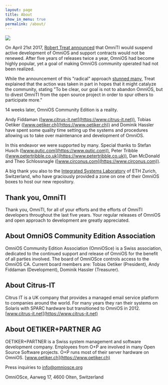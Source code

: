 ```yaml
---
layout: page
title: About
show_in_menu: true
permalink: /about/
---
```


<img class="responsive-img" src="/OmniOSce_logo.svg" />

On April 21st 2017, [Robert Treat announced](https://lists.omniti.com/pipermail/omnios-discuss/2017-April/008699.html) 
that OmniTI would suspend active development of OmniOS and support
contracts would not be renewed.  After five years of releases twice 
a year, OmniOS had become highly popular, yet a goal of making
OmniOS community operated had not been realized.

While the announcement of this "radical" approach [stunned many](https://www.theregister.co.uk/2017/04/25/oracle_free_solaris_project_stops/),
Treat explained that the action was taken in part in hopes that it 
might catalyze the community, stating "To be clear, our goal is not to abandon OmniOS,
but to divest OmniTI from the open source project in order to spur others
to participate more."

14 weeks later, OmniOS Community Edition is a reality.

Andy Fiddaman ([www.citrus-it.net](https://www.citrus-it.net)), Tobias
Oetiker ([www.oetiker.ch](https://www.oetiker.ch)) and Dominik Hassler have
spent some quality time setting up the systems and procedures allowing us to
take over maintenance and development of OmniOS.  

In this endeavor we were
supported by many.  Special thanks to Stefan Husch
([www.qutic.com](https://www.qutic.com)), Peter Tribble
([www.petertribble.co.uk](https://www.petertribble.co.uk)), Dan McDonald and
Theo Schlossnagle ([www.circonus.com](https://www.circonus.com)).

A big thank you also to the [Integrated Systems Laboratory](http://www.iis.ee.ethz.ch)
of ETH Zurich, Switzerland, who have graciously provided a zone on one of
their OmniOS boxes to host our new repository. 

## Thank you, OmniTI

Thank you, OmniTI, for all of your efforts and the efforts of OmniTI
developers throughout the last five years.  Your regular releases of OmniOS 
and open approach to development are greatly appreciated.

## About OmniOS Community Edition Association

OmniOS Community Edition Association (OmniOSce) is a Swiss association, dedicated to the continued support and release of OmniOS for the benefit of all parties involved. The board of OmniOSce controls access to the OmniOS CA. Current board members are: Tobias Oetiker (President), Andy Fiddaman (Development), Dominik Hassler (Treasurer).

## About Citrus-IT

Citrus IT is a UK company that provides a managed email service platform to companies around the world. For many years they ran their systems on Solaris with SPARC hardware but transitioned to OmniOS in 2012.
[www.citrus-it.net](https://www.citrus-it.net)

## About OETIKER+PARTNER AG

OETIKER+PARTNER is a Swiss system management and software development company. Employees from O+P are involved in many Open Source Software projects. O+P runs most of their server hardware on OmniOS.
[www.oetiker.ch](https://www.oetiker.ch)


Press inquiries to [info@omniosce.org](mailto:info@omniosce.org)

OmniOSce, Aarweg 17, 4600 Olten, Switzerland

